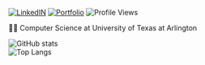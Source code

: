 <!-- https://img.shields.io/static/v1?label=LinkedIN&message=%20&color=blue&logo=linkedin -->
[![LinkedIN](https://img.shields.io/static/v1?label=LinkedIN&message=%20&color=blue&logo=linkedin)](https://www.linkedin.com/in/bishal0922/) 
[![Portfolio](https://img.shields.io/static/v1?label=Portfolio&message=%20&color=green)](https://www.bishalgiri.com/)
![Profile Views](https://komarev.com/ghpvc/?username=bishal0922&color=lightgrey)

👨‍🎓 Computer Science at University of Texas at Arlington  

![GitHub stats](https://github-readme-stats.vercel.app/api?username=bishal0922&show_icons=true&theme=github_dark)  
![Top Langs](https://github-readme-stats.vercel.app/api/top-langs/?username=bishal0922&layout=compact&hide=[shell-config])


